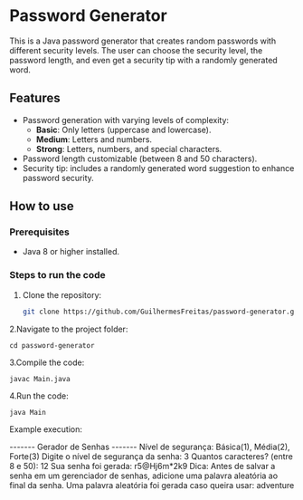 # Password Generator

This is a Java password generator that creates random passwords with different security levels. The user can choose the security level, the password length, and even get a security tip with a randomly generated word.

## Features
- Password generation with varying levels of complexity:
  - **Basic**: Only letters (uppercase and lowercase).
  - **Medium**: Letters and numbers.
  - **Strong**: Letters, numbers, and special characters.
- Password length customizable (between 8 and 50 characters).
- Security tip: includes a randomly generated word suggestion to enhance password security.

## How to use

### Prerequisites
- Java 8 or higher installed.

### Steps to run the code

1. Clone the repository:
   ```bash
   git clone https://github.com/GuilhermesFreitas/password-generator.git


2.Navigate to the project folder:
```
cd password-generator
```
3.Compile the code:
```
javac Main.java
```
4.Run the code:

    java Main

Example execution:

------- Gerador de Senhas -------
Nível de segurança: Básica(1), Média(2), Forte(3)
Digite o nível de segurança da senha: 3
Quantos caracteres? (entre 8 e 50): 12
Sua senha foi gerada: r5@Hj6m*2k9
Dica: Antes de salvar a senha em um gerenciador de senhas, adicione uma palavra aleatória ao final da senha. Uma palavra aleatória foi gerada caso queira usar: adventure
